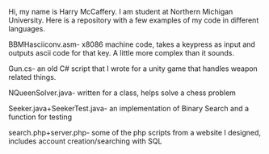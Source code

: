 Hi, my name is Harry McCaffery. I am student at Northern Michigan University.  Here is a repository with a few examples of my code in different languages.

BBMHasciiconv.asm- x8086 machine code, takes a keypress as input and outputs ascii code for that key.  A little more complex than it sounds.

Gun.cs- an old C# script that I wrote for a unity game that handles weapon related things.

NQueenSolver.java- written for a class, helps solve a chess problem

Seeker.java+SeekerTest.java- an implementation of Binary Search and a function for testing

search.php+server.php- some of the php scripts from a website I designed, includes account creation/searching with SQL
